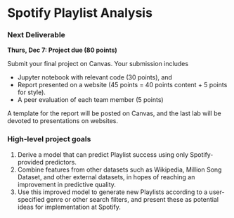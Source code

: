 # Spotify Playlist Analysis

### Next Deliverable
**Thurs, Dec 7: Project due (80 points)**

Submit your final project on Canvas. Your submission includes
- Jupyter notebook with relevant code (30 points), and
- Report presented on a website (45 points = 40 points content + 5 points for style).
- A peer evaluation of each team member (5 points)

A template for the report will be posted on Canvas, and the last lab will be devoted to
presentations on websites.

### High-level project goals
1. Derive a model that can predict Playlist success using only Spotify-provided predictors.
2. Combine features from other datasets such as Wikipedia, Million Song Dataset, and other external datasets, in hopes of reaching an improvement in predictive quality.
3. Use this improved model to generate new Playlists according to a user-specified genre or other search filters, and present these as potential ideas for implementation at Spotify.
